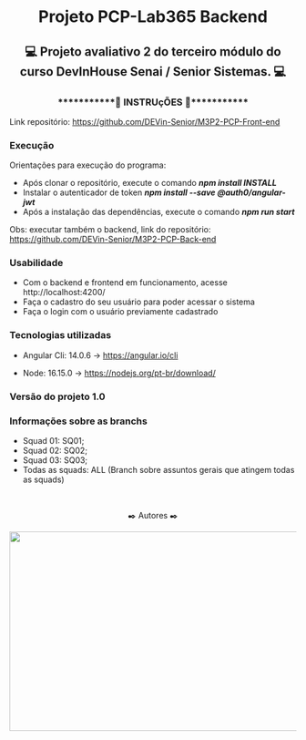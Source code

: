 <h1 align="center"> Projeto PCP-Lab365 Backend </h1>
<h2 align="center"> 💻 Projeto avaliativo 2 do terceiro módulo do curso DevInHouse Senai / Senior Sistemas. 💻</h2>

<h3 align="center">***********🔧 INSTRUçÕES 🔧***********</h3>

Link repositório: https://github.com/DEVin-Senior/M3P2-PCP-Front-end

### Execução

Orientações para execução do programa:
- Após clonar o repositório, execute o comando ***npm install INSTALL***
- Instalar o autenticador de token ***npm install --save @auth0/angular-jwt***
- Após a instalação das dependências, execute o comando ***npm run start***

Obs: executar também o backend, link do repositório: https://github.com/DEVin-Senior/M3P2-PCP-Back-end

### Usabilidade

- Com o backend e frontend em funcionamento, acesse http://localhost:4200/
- Faça o cadastro do seu usuário para poder acessar o sistema
- Faça o login com o usuário previamente cadastrado

### Tecnologias utilizadas

- Angular Cli: 14.0.6 -> https://angular.io/cli

- Node: 16.15.0 -> https://nodejs.org/pt-br/download/

### Versão do projeto 1.0

### Informações sobre as branchs

- Squad 01: SQ01;
- Squad 02: SQ02;
- Squad 03: SQ03;
- Todas as squads: ALL (Branch sobre assuntos gerais que atingem todas as squads)

<br>
<p align="center"> ✒️ Autores ✒️ </p>
<p align="center"><a href="#"><img align="center" width="700" height="350"  src="img/Desenvolvedores.jpg" /></a></p>